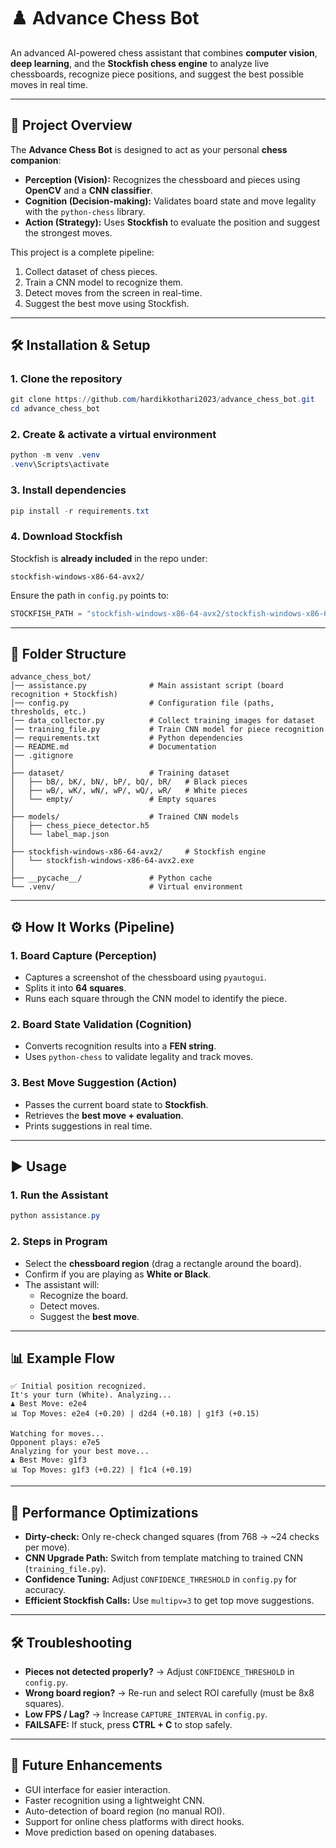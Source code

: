 # ♟️ Advance Chess Bot

An advanced AI-powered chess assistant that combines **computer vision**, **deep learning**, and the **Stockfish chess engine** to analyze live chessboards, recognize piece positions, and suggest the best possible moves in real time.

---

## 📌 Project Overview
The **Advance Chess Bot** is designed to act as your personal **chess companion**:
- **Perception (Vision):** Recognizes the chessboard and pieces using **OpenCV** and a **CNN classifier**.
- **Cognition (Decision-making):** Validates board state and move legality with the `python-chess` library.
- **Action (Strategy):** Uses **Stockfish** to evaluate the position and suggest the strongest moves.

This project is a complete pipeline:
1. Collect dataset of chess pieces.
2. Train a CNN model to recognize them.
3. Detect moves from the screen in real-time.
4. Suggest the best move using Stockfish.

---

## 🛠️ Installation & Setup

### 1. Clone the repository
```powershell
git clone https://github.com/hardikkothari2023/advance_chess_bot.git
cd advance_chess_bot
```

### 2. Create & activate a virtual environment
```powershell
python -m venv .venv
.venv\Scripts\activate
```

### 3. Install dependencies
```powershell
pip install -r requirements.txt
```

### 4. Download Stockfish
Stockfish is **already included** in the repo under:

```
stockfish-windows-x86-64-avx2/
```

Ensure the path in `config.py` points to:
```python
STOCKFISH_PATH = "stockfish-windows-x86-64-avx2/stockfish-windows-x86-64-avx2.exe"
```

---

## 📂 Folder Structure
```
advance_chess_bot/
│── assistance.py              # Main assistant script (board recognition + Stockfish)
│── config.py                  # Configuration file (paths, thresholds, etc.)
│── data_collector.py          # Collect training images for dataset
│── training_file.py           # Train CNN model for piece recognition
│── requirements.txt           # Python dependencies
│── README.md                  # Documentation
│── .gitignore
│
├── dataset/                   # Training dataset
│   ├── bB/, bK/, bN/, bP/, bQ/, bR/   # Black pieces
│   ├── wB/, wK/, wN/, wP/, wQ/, wR/   # White pieces
│   └── empty/                 # Empty squares
│
├── models/                    # Trained CNN models
│   ├── chess_piece_detector.h5
│   └── label_map.json
│
├── stockfish-windows-x86-64-avx2/     # Stockfish engine
│   └── stockfish-windows-x86-64-avx2.exe
│
├── __pycache__/               # Python cache
└── .venv/                     # Virtual environment
```

---

## ⚙️ How It Works (Pipeline)

### **1. Board Capture (Perception)**
- Captures a screenshot of the chessboard using `pyautogui`.
- Splits it into **64 squares**.
- Runs each square through the CNN model to identify the piece.

### **2. Board State Validation (Cognition)**
- Converts recognition results into a **FEN string**.
- Uses `python-chess` to validate legality and track moves.

### **3. Best Move Suggestion (Action)**
- Passes the current board state to **Stockfish**.
- Retrieves the **best move + evaluation**.
- Prints suggestions in real time.

---

## ▶️ Usage

### 1. Run the Assistant
```powershell
python assistance.py
```

### 2. Steps in Program
- Select the **chessboard region** (drag a rectangle around the board).
- Confirm if you are playing as **White or Black**.
- The assistant will:
  - Recognize the board.
  - Detect moves.
  - Suggest the **best move**.

---

## 📊 Example Flow
```
✅ Initial position recognized.
It's your turn (White). Analyzing...
♟️ Best Move: e2e4
📊 Top Moves: e2e4 (+0.20) | d2d4 (+0.18) | g1f3 (+0.15)

Watching for moves...
Opponent plays: e7e5
Analyzing for your best move...
♟️ Best Move: g1f3
📊 Top Moves: g1f3 (+0.22) | f1c4 (+0.19)
```

---

## 🚀 Performance Optimizations
- **Dirty-check:** Only re-check changed squares (from 768 → ~24 checks per move).
- **CNN Upgrade Path:** Switch from template matching to trained CNN (`training_file.py`).
- **Confidence Tuning:** Adjust `CONFIDENCE_THRESHOLD` in `config.py` for accuracy.
- **Efficient Stockfish Calls:** Use `multipv=3` to get top move suggestions.

---

## 🛠️ Troubleshooting
- **Pieces not detected properly?** → Adjust `CONFIDENCE_THRESHOLD` in `config.py`.
- **Wrong board region?** → Re-run and select ROI carefully (must be 8x8 squares).
- **Low FPS / Lag?** → Increase `CAPTURE_INTERVAL` in `config.py`.
- **FAILSAFE:** If stuck, press **CTRL + C** to stop safely.

---

## 🌟 Future Enhancements
- GUI interface for easier interaction.
- Faster recognition using a lightweight CNN.
- Auto-detection of board region (no manual ROI).
- Support for online chess platforms with direct hooks.
- Move prediction based on opening databases.
